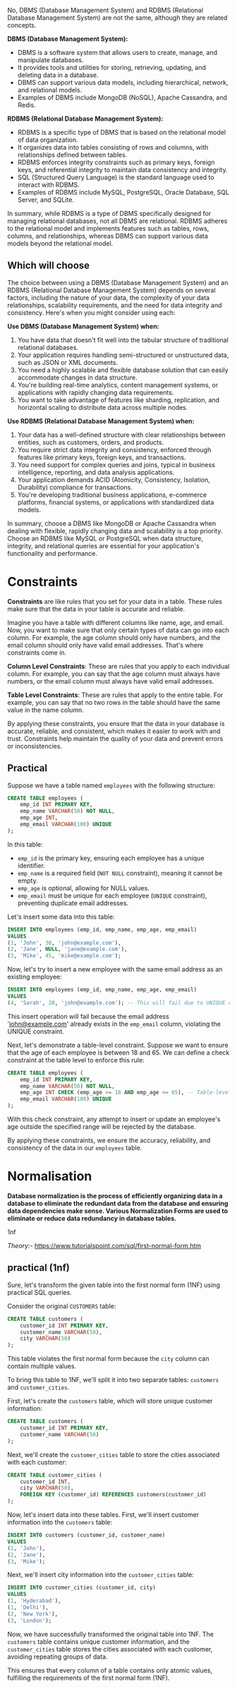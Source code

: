 No, DBMS (Database Management System) and RDBMS (Relational Database Management System) are not the same, although they are related concepts.

**DBMS (Database Management System):**
- DBMS is a software system that allows users to create, manage, and manipulate databases.
- It provides tools and utilities for storing, retrieving, updating, and deleting data in a database.
- DBMS can support various data models, including hierarchical, network, and relational models.
- Examples of DBMS include MongoDB (NoSQL), Apache Cassandra, and Redis.

**RDBMS (Relational Database Management System):**
- RDBMS is a specific type of DBMS that is based on the relational model of data organization.
- It organizes data into tables consisting of rows and columns, with relationships defined between tables.
- RDBMS enforces integrity constraints such as primary keys, foreign keys, and referential integrity to maintain data consistency and integrity.
- SQL (Structured Query Language) is the standard language used to interact with RDBMS.
- Examples of RDBMS include MySQL, PostgreSQL, Oracle Database, SQL Server, and SQLite.

In summary, while RDBMS is a type of DBMS specifically designed for managing relational databases, not all DBMS are relational. RDBMS adheres to the relational model and implements features such as tables, rows, columns, and relationships, whereas DBMS can support various data models beyond the relational model.

## Which will choose
The choice between using a DBMS (Database Management System) and an RDBMS (Relational Database Management System) depends on several factors, including the nature of your data, the complexity of your data relationships, scalability requirements, and the need for data integrity and consistency. Here's when you might consider using each:

**Use DBMS (Database Management System) when:**
1. You have data that doesn't fit well into the tabular structure of traditional relational databases.
2. Your application requires handling semi-structured or unstructured data, such as JSON or XML documents.
3. You need a highly scalable and flexible database solution that can easily accommodate changes in data structure.
4. You're building real-time analytics, content management systems, or applications with rapidly changing data requirements.
5. You want to take advantage of features like sharding, replication, and horizontal scaling to distribute data across multiple nodes.

**Use RDBMS (Relational Database Management System) when:**
1. Your data has a well-defined structure with clear relationships between entities, such as customers, orders, and products.
2. You require strict data integrity and consistency, enforced through features like primary keys, foreign keys, and transactions.
3. You need support for complex queries and joins, typical in business intelligence, reporting, and data analysis applications.
4. Your application demands ACID (Atomicity, Consistency, Isolation, Durability) compliance for transactions.
5. You're developing traditional business applications, e-commerce platforms, financial systems, or applications with standardized data models.

In summary, choose a DBMS like MongoDB or Apache Cassandra when dealing with flexible, rapidly changing data and scalability is a top priority. Choose an RDBMS like MySQL or PostgreSQL when data structure, integrity, and relational queries are essential for your application's functionality and performance.


# Constraints


**Constraints** are like rules that you set for your data in a table. These rules make sure that the data in your table is accurate and reliable.

Imagine you have a table with different columns like name, age, and email. Now, you want to make sure that only certain types of data can go into each column. For example, the age column should only have numbers, and the email column should only have valid email addresses. That's where constraints come in.

**Column Level Constraints**: These are rules that you apply to each individual column. For example, you can say that the age column must always have numbers, or the email column must always have valid email addresses.

**Table Level Constraints**: These are rules that apply to the entire table. For example, you can say that no two rows in the table should have the same value in the name column.

By applying these constraints, you ensure that the data in your database is accurate, reliable, and consistent, which makes it easier to work with and trust. Constraints help maintain the quality of your data and prevent errors or inconsistencies.
## Practical


Suppose we have a table named `employees` with the following structure:

```sql
CREATE TABLE employees (
    emp_id INT PRIMARY KEY,
    emp_name VARCHAR(50) NOT NULL,
    emp_age INT,
    emp_email VARCHAR(100) UNIQUE
);
```

In this table:
- `emp_id` is the primary key, ensuring each employee has a unique identifier.
- `emp_name` is a required field (`NOT NULL` constraint), meaning it cannot be empty.
- `emp_age` is optional, allowing for NULL values.
- `emp_email` must be unique for each employee (`UNIQUE` constraint), preventing duplicate email addresses.

Let's insert some data into this table:

```sql
INSERT INTO employees (emp_id, emp_name, emp_age, emp_email)
VALUES
(1, 'John', 30, 'john@example.com'),
(2, 'Jane', NULL, 'jane@example.com'),
(3, 'Mike', 45, 'mike@example.com');
```

Now, let's try to insert a new employee with the same email address as an existing employee:

```sql
INSERT INTO employees (emp_id, emp_name, emp_age, emp_email)
VALUES
(4, 'Sarah', 28, 'john@example.com'); -- This will fail due to UNIQUE constraint violation
```

This insert operation will fail because the email address 'john@example.com' already exists in the `emp_email` column, violating the UNIQUE constraint.

Next, let's demonstrate a table-level constraint. Suppose we want to ensure that the age of each employee is between 18 and 65. We can define a check constraint at the table level to enforce this rule:

```sql
CREATE TABLE employees (
    emp_id INT PRIMARY KEY,
    emp_name VARCHAR(50) NOT NULL,
    emp_age INT CHECK (emp_age >= 18 AND emp_age <= 65), -- Table-level constraint
    emp_email VARCHAR(100) UNIQUE
);
```

With this check constraint, any attempt to insert or update an employee's age outside the specified range will be rejected by the database.

By applying these constraints, we ensure the accuracy, reliability, and consistency of the data in our `employees` table.

# Normalisation

**Database normalization is the process of efficiently organizing data in a database to eliminate the redundant data from the database and ensuring data dependencies make sense. Various Normalization Forms are used to eliminate or reduce data redundancy in database tables.**

1nf

*Theory:-*  https://www.tutorialspoint.com/sql/first-normal-form.htm

## practical (1nf)

Sure, let's transform the given table into the first normal form (1NF) using practical SQL queries.

Consider the original `CUSTOMERS` table:

```sql
CREATE TABLE customers (
    customer_id INT PRIMARY KEY,
    customer_name VARCHAR(50),
    city VARCHAR(50)
);
```

This table violates the first normal form because the `city` column can contain multiple values.

To bring this table to 1NF, we'll split it into two separate tables: `customers` and `customer_cities`.

First, let's create the `customers` table, which will store unique customer information:

```sql
CREATE TABLE customers (
    customer_id INT PRIMARY KEY,
    customer_name VARCHAR(50)
);
```

Next, we'll create the `customer_cities` table to store the cities associated with each customer:

```sql
CREATE TABLE customer_cities (
    customer_id INT,
    city VARCHAR(50),
    FOREIGN KEY (customer_id) REFERENCES customers(customer_id)
);
```

Now, let's insert data into these tables. First, we'll insert customer information into the `customers` table:

```sql
INSERT INTO customers (customer_id, customer_name)
VALUES
(1, 'John'),
(2, 'Jane'),
(3, 'Mike');
```

Next, we'll insert city information into the `customer_cities` table:

```sql
INSERT INTO customer_cities (customer_id, city)
VALUES
(1, 'Hyderabad'),
(1, 'Delhi'),
(2, 'New York'),
(3, 'London');
```

Now, we have successfully transformed the original table into 1NF. The `customers` table contains unique customer information, and the `customer_cities` table stores the cities associated with each customer, avoiding repeating groups of data.

This ensures that every column of a table contains only atomic values, fulfilling the requirements of the first normal form (1NF).
